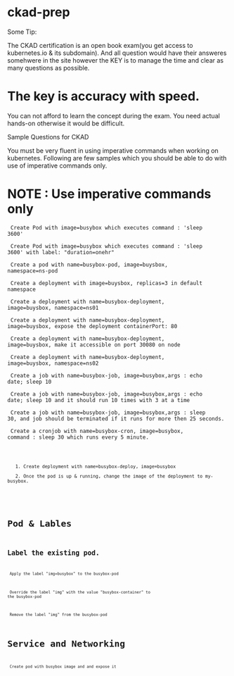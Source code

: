 # ckad-prep

Some Tip:

The CKAD certification is an open book exam(you get access to kubernetes.io & its subdomain). And all question would have their answeres somehwere in the site however the KEY is to manage the time and clear as many questions as possible. 

# The key is accuracy with speed. 

You can not afford to learn the concept during the exam. You need actual hands-on otherwise it would be difficult.

Sample Questions for CKAD

You must be very fluent in using imperative commands when working on kubernetes. 
Following are few samples which you should be able to do with use of imperative commands only.

# NOTE : Use imperative commands only

<code> Create Pod with image=busybox which executes command : 'sleep 3600' </code>

<code> Create Pod with image=busybox which executes command : 'sleep 3600' with label: "duration=onehr" </code>

<code> Create a pod with name=busybox-pod, image=buysbox, namespace=ns-pod </code>

<code> Create a deployment with image=buysbox, replicas=3 in default namespace</code>

<code> Create a deployment with name=busybox-deployment, image=buysbox, namespace=ns01 </code>

<code> Create a deployment with name=busybox-deployment, image=buysbox, expose the deployment containerPort: 80 </code>

<code> Create a deployment with name=busybox-deployment, image=buysbox, make it accessible on port 30080 on node</code>

<code> Create a deployment with name=busybox-deployment, image=buysbox, namespace=ns02 </code>

<code> Create a job with name=busybox-job, image=busybox,args : echo date; sleep 10 </code>

<code> Create a job with name=busybox-job, image=busybox,args : echo date; sleep 10 and it should run 10 times with 3 at a time </code>

<code> Create a job with name=busybox-job, image=busybox,args : sleep 30, and job should be terminated if it runs for more then 25 seconds. </code>

<code> Create a cronjob with name=busybox-cron, image=busybox, command : sleep 30 which runs every 5 minute. </code>

<code> 
  
       1. Create deployment with name=busybox-deploy, image=busybox 
  
       2. Once the pod is up & running, change the image of the deployment to my-busybox.
  <code>

# Pod & Lables

## Label the existing pod.

<code> Apply the label "img=busybox" to the busybox-pod </code>

<code> Override the label "img" with the value "busybox-container" to the busybox-pod </code>

<code> Remove the label "img" from the busybox-pod</code>

# Service and Networking
<code> Create pod with busybox image and and expose it 

